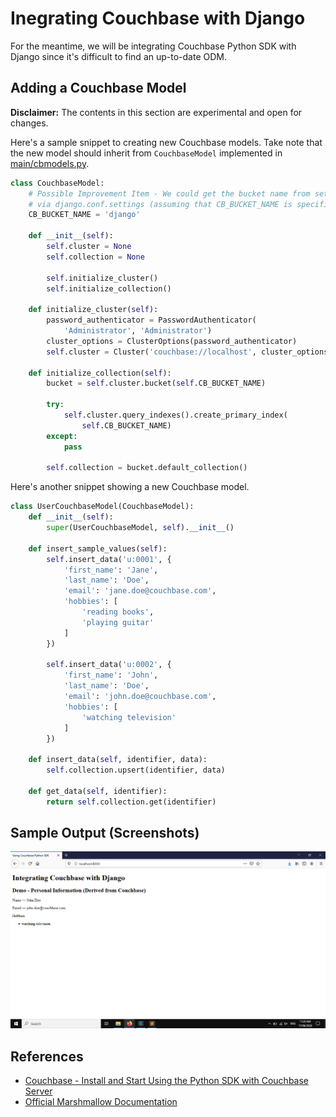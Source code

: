 # Inegrating Couchbase with Django

For the meantime, we will be integrating Couchbase Python SDK with Django since it's difficult to find an up-to-date ODM.



## Adding a Couchbase Model

**Disclaimer:** The contents in this section are experimental and open for changes.

Here's a sample snippet to creating new Couchbase models. Take note that the new model should inherit from `CouchbaseModel` implemented in [main/cbmodels.py](/main/cbmodels.py).

```python
class CouchbaseModel:
    # Possible Improvement Item - We could get the bucket name from settings.py
    # via django.conf.settings (assuming that CB_BUCKET_NAME is specified in settings.py).
    CB_BUCKET_NAME = 'django'

    def __init__(self):
        self.cluster = None
        self.collection = None

        self.initialize_cluster()
        self.initialize_collection()

    def initialize_cluster(self):
        password_authenticator = PasswordAuthenticator(
            'Administrator', 'Administrator')
        cluster_options = ClusterOptions(password_authenticator)
        self.cluster = Cluster('couchbase://localhost', cluster_options)

    def initialize_collection(self):
        bucket = self.cluster.bucket(self.CB_BUCKET_NAME)

        try:
            self.cluster.query_indexes().create_primary_index(
                self.CB_BUCKET_NAME)
        except:
            pass

        self.collection = bucket.default_collection()
```

Here's another snippet showing a new Couchbase model.

```python
class UserCouchbaseModel(CouchbaseModel):
    def __init__(self):
        super(UserCouchbaseModel, self).__init__()

    def insert_sample_values(self):
        self.insert_data('u:0001', {
            'first_name': 'Jane',
            'last_name': 'Doe',
            'email': 'jane.doe@couchbase.com',
            'hobbies': [
                'reading books',
                'playing guitar'
            ]
        })

        self.insert_data('u:0002', {
            'first_name': 'John',
            'last_name': 'Doe',
            'email': 'john.doe@couchbase.com',
            'hobbies': [
                'watching television'
            ]
        })

    def insert_data(self, identifier, data):
        self.collection.upsert(identifier, data)

    def get_data(self, identifier):
        return self.collection.get(identifier)
```


## Sample Output (Screenshots)

![screenshot_01](/images/screenshot_01.png)


## References

- [Couchbase - Install and Start Using the Python SDK with Couchbase Server](https://docs.couchbase.com/python-sdk/3.0/hello-world/start-using-sdk.html)
- [Official Marshmallow Documentation](https://marshmallow.readthedocs.io/en/stable/)
